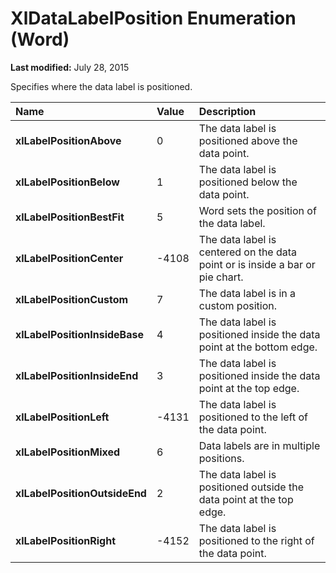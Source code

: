 
# XlDataLabelPosition Enumeration (Word)

 **Last modified:** July 28, 2015

Specifies where the data label is positioned.


|**Name**|**Value**|**Description**|
|:-----|:-----|:-----|
| **xlLabelPositionAbove**|0|The data label is positioned above the data point.|
| **xlLabelPositionBelow**|1|The data label is positioned below the data point.|
| **xlLabelPositionBestFit**|5|Word sets the position of the data label.|
| **xlLabelPositionCenter**|-4108|The data label is centered on the data point or is inside a bar or pie chart.|
| **xlLabelPositionCustom**|7|The data label is in a custom position.|
| **xlLabelPositionInsideBase**|4|The data label is positioned inside the data point at the bottom edge.|
| **xlLabelPositionInsideEnd**|3|The data label is positioned inside the data point at the top edge.|
| **xlLabelPositionLeft**|-4131|The data label is positioned to the left of the data point.|
| **xlLabelPositionMixed**|6|Data labels are in multiple positions.|
| **xlLabelPositionOutsideEnd**|2|The data label is positioned outside the data point at the top edge.|
| **xlLabelPositionRight**|-4152|The data label is positioned to the right of the data point.|
